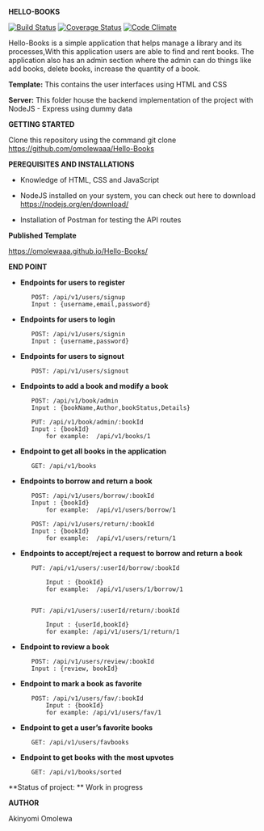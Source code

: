 

**HELLO-BOOKS**

[![Build Status](https://travis-ci.org/omolewaaa/Hello-Books.svg?branch=development)](https://travis-ci.org/omolewaaa/Hello-Books)
[![Coverage Status](https://coveralls.io/repos/github/omolewaaa/Hello-Books/badge.svg?branch=development)](https://coveralls.io/github/omolewaaa/Hello-Books?branch=development)
[![Code Climate](https://codeclimate.com/github/codeclimate/codeclimate/badges/gpa.svg)](https://codeclimate.com/github/codeclimate/codeclimate)

Hello-Books is a simple application that helps manage a library and its processes,With this application users are able to find and rent books. 
The application also has an admin section where the admin can do things like add books, delete books, increase the quantity of a book.


**Template:** This contains the user interfaces using HTML and CSS

**Server:** This folder house the backend implementation of the project with NodeJS - Express using dummy data



**GETTING STARTED**

Clone this repository using the command git clone https://github.com/omolewaaa/Hello-Books


**PEREQUISITES AND INSTALLATIONS**

 *    Knowledge of HTML, CSS and JavaScript

 *    NodeJS installed on your system, you can check out here to download https://nodejs.org/en/download/

 *    Installation of Postman for testing the API routes
 
 
 **Published Template**

https://omolewaaa.github.io/Hello-Books/

  
 **END POINT**

 *   **Endpoints  for users to register**
 
 			POST: /api/v1/users/signup
			Input : {username,email,password}

 *   **Endpoints  for users to login**
 
 			POST: /api/v1/users/signin
			Input : {username,password}

 *   **Endpoints  for users to signout**
 
 			POST: /api/v1/users/signout
		
 *   **Endpoints  to add a book and modify a book**
 
        	POST: /api/v1/book/admin
			Input : {bookName,Author,bookStatus,Details}
		
			PUT: /api/v1/book/admin/:bookId
			Input : {bookId}
				for example:  /api/v1/books/1			
	
 *   **Endpoint to get all books in the application**
 
		    GET: /api/v1/books
   
 *   **Endpoints to borrow and return a book**
 
        	POST: /api/v1/users/borrow/:bookId
			Input : {bookId}
				for example:  /api/v1/users/borrow/1
	
        	POST: /api/v1/users/return/:bookId
			Input : {bookId}
				for example:  /api/v1/users/return/1
   
 *   **Endpoints to accept/reject a request to borrow and return a book**
 
   			PUT: /api/v1/users/:userId/borrow/:bookId
			
				Input : {bookId}
				for example:  /api/v1/users/1/borrow/1
	
	
   	 		PUT: /api/v1/users/:userId/return/:bookId
				
				Input : {userId,bookId}
				for example: /api/v1/users/1/return/1
	
   
 *   **Endpoint to review a book**
 
        	POST: /api/v1/users/review/:bookId
			Input : {review, bookId}
	
 *   **Endpoint to mark a book as favorite**
 
			POST: /api/v1/users/fav/:bookId
				Input : {bookId}
				for example: /api/v1/users/fav/1
	
   
 *   **Endpoint to get a user’s favorite books**
 
        	GET: /api/v1/users/favbooks
			
	
 *   **Endpoint to get books with the most upvotes**
 
        	GET: /api/v1/books/sorted



**Status of project:	** Work in progress

   
 **AUTHOR**

   Akinyomi Omolewa
